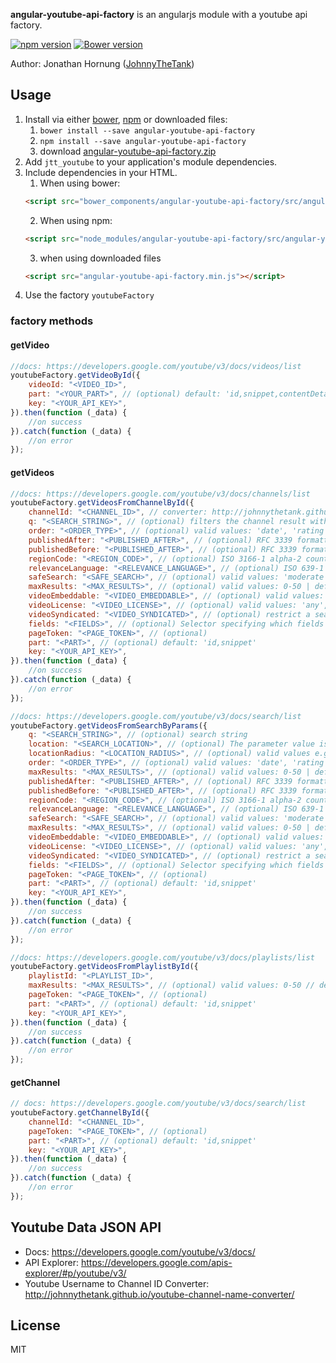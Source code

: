 **angular-youtube-api-factory** is an angularjs module with a youtube api factory.

[![npm version](https://badge.fury.io/js/angular-youtube-api-factory.svg)](https://badge.fury.io/js/angular-youtube-api-factory)
[![Bower version](https://badge.fury.io/bo/angular-youtube-api-factory.svg)](https://badge.fury.io/bo/angular-youtube-api-factory)

Author: Jonathan Hornung ([JohnnyTheTank](https://github.com/JohnnyTheTank))

## Usage

1. Install via either [bower](http://bower.io/), [npm](https://www.npmjs.com/) or downloaded files:
    1. `bower install --save angular-youtube-api-factory`
    2. `npm install --save angular-youtube-api-factory`
    3. download [angular-youtube-api-factory.zip](https://github.com/JohnnyTheTank/angular-youtube-api-factory/zipball/master)
2. Add `jtt_youtube` to your application's module dependencies.
3. Include dependencies in your HTML.
    1. When using bower:
    ```html
    <script src="bower_components/angular-youtube-api-factory/src/angular-youtube-api-factory.min.js"></script>
    ```
    2. When using npm:
    ```html
    <script src="node_modules/angular-youtube-api-factory/src/angular-youtube-api-factory.min.js"></script>
    ```
    3. when using downloaded files
    ```html
    <script src="angular-youtube-api-factory.min.js"></script>
    ```
4. Use the factory `youtubeFactory`


### factory methods

#### getVideo
```js
//docs: https://developers.google.com/youtube/v3/docs/videos/list
youtubeFactory.getVideoById({
    videoId: "<VIDEO_ID>",
    part: "<YOUR_PART>", // (optional) default: 'id,snippet,contentDetails,statistics'
    key: "<YOUR_API_KEY>",
}).then(function (_data) {
    //on success
}).catch(function (_data) {
    //on error
});
```

#### getVideos
```js
//docs: https://developers.google.com/youtube/v3/docs/channels/list
youtubeFactory.getVideosFromChannelById({
    channelId: "<CHANNEL_ID>", // converter: http://johnnythetank.github.io/youtube-channel-name-converter/
    q: "<SEARCH_STRING>", // (optional) filters the channel result with your search string
    order: "<ORDER_TYPE>", // (optional) valid values: 'date', 'rating', 'relevance', 'title', 'videoCount', 'viewCount' | default: 'date'
    publishedAfter: "<PUBLISHED_AFTER>", // (optional) RFC 3339 formatted date-time value (1970-01-01T00:00:00Z)
    publishedBefore: "<PUBLISHED_AFTER>", // (optional) RFC 3339 formatted date-time value (1970-01-01T00:00:00Z)
    regionCode: "<REGION_CODE>", // (optional) ISO 3166-1 alpha-2 country code
    relevanceLanguage: "<RELEVANCE_LANGUAGE>", // (optional) ISO 639-1 two-letter language code
    safeSearch: "<SAFE_SEARCH>", // (optional) valid values: 'moderate','none','strict' | defaut: 'moderate'
    maxResults: "<MAX_RESULTS>", // (optional) valid values: 0-50 | default: 5
    videoEmbeddable: "<VIDEO_EMBEDDABLE>", // (optional) valid values: 'true', 'any' | default: 'true'
    videoLicense: "<VIDEO_LICENSE>", // (optional) valid values: 'any','creativeCommon','youtube'
    videoSyndicated: "<VIDEO_SYNDICATED>", // (optional) restrict a search to only videos that can be played outside youtube.com. valid values: 'any','true' | default: 'any'
    fields: "<FIELDS>", // (optional) Selector specifying which fields to include in a partial response
    pageToken: "<PAGE_TOKEN>", // (optional)
    part: "<PART>", // (optional) default: 'id,snippet'
    key: "<YOUR_API_KEY>",
}).then(function (_data) {
    //on success
}).catch(function (_data) {
    //on error
});
```

```js
//docs: https://developers.google.com/youtube/v3/docs/search/list
youtubeFactory.getVideosFromSearchByParams({
    q: "<SEARCH_STRING>", // (optional) search string
    location: "<SEARCH_LOCATION>", // (optional) The parameter value is a string that specifies latitude/longitude coordinates e.g. '37.42307,-122.08427'.
    locationRadius: "<LOCATION_RADIUS>", // (optional) valid values e.g. '1500m', '5km', '10000ft', and '0.75mi' | default: '5000m'
    order: "<ORDER_TYPE>", // (optional) valid values: 'date', 'rating', 'relevance', 'title', 'videoCount', 'viewCount' | default: 'date'
    maxResults: "<MAX_RESULTS>", // (optional) valid values: 0-50 | default: 5
    publishedAfter: "<PUBLISHED_AFTER>", // (optional) RFC 3339 formatted date-time value (1970-01-01T00:00:00Z)
    publishedBefore: "<PUBLISHED_AFTER>", // (optional) RFC 3339 formatted date-time value (1970-01-01T00:00:00Z)
    regionCode: "<REGION_CODE>", // (optional) ISO 3166-1 alpha-2 country code
    relevanceLanguage: "<RELEVANCE_LANGUAGE>", // (optional) ISO 639-1 two-letter language code
    safeSearch: "<SAFE_SEARCH>", // (optional) valid values: 'moderate','none','strict' | defaut: 'moderate'
    maxResults: "<MAX_RESULTS>", // (optional) valid values: 0-50 | default: 5
    videoEmbeddable: "<VIDEO_EMBEDDABLE>", // (optional) valid values: 'true', 'any' | default: 'true'
    videoLicense: "<VIDEO_LICENSE>", // (optional) valid values: 'any','creativeCommon','youtube'
    videoSyndicated: "<VIDEO_SYNDICATED>", // (optional) restrict a search to only videos that can be played outside youtube.com. valid values: 'any','true' | default: 'any'
    fields: "<FIELDS>", // (optional) Selector specifying which fields to include in a partial response
    pageToken: "<PAGE_TOKEN>", // (optional)
    part: "<PART>", // (optional) default: 'id,snippet'
    key: "<YOUR_API_KEY>",
}).then(function (_data) {
    //on success
}).catch(function (_data) {
    //on error
});
```

```js
//docs: https://developers.google.com/youtube/v3/docs/playlists/list
youtubeFactory.getVideosFromPlaylistById({
    playlistId: "<PLAYLIST_ID>",
    maxResults: "<MAX_RESULTS>", // (optional) valid values: 0-50 // default: 5
    pageToken: "<PAGE_TOKEN>", // (optional)
    part: "<PART>", // (optional) default: 'id,snippet'
    key: "<YOUR_API_KEY>",
}).then(function (_data) {
    //on success
}).catch(function (_data) {
    //on error
});
```


#### getChannel
```js
// docs: https://developers.google.com/youtube/v3/docs/search/list
youtubeFactory.getChannelById({
    channelId: "<CHANNEL_ID>",
    pageToken: "<PAGE_TOKEN>", // (optional)
    part: "<PART>", // (optional) default: 'id,snippet'
    key: "<YOUR_API_KEY>",
}).then(function (_data) {
    //on success
}).catch(function (_data) {
    //on error
});
```


## Youtube Data JSON API
* Docs: https://developers.google.com/youtube/v3/docs/
* API Explorer: https://developers.google.com/apis-explorer/#p/youtube/v3/
* Youtube Username to Channel ID Converter: http://johnnythetank.github.io/youtube-channel-name-converter/


## License
MIT
